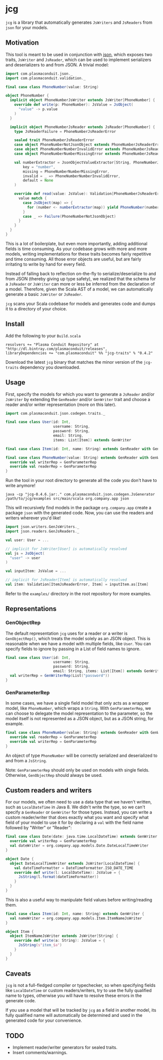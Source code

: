 jcg
===

`jcg` is a library that automatically generates `JsWriters` and `JsReaders` from `json` for your models.

Motivation
----------

This tool is meant to be used in conjunction with [json](https://github.com/plasmaconduit/json), which exposes two traits, `JsWriter` and `JsReader`, which can be used to implement serializers and deserializers to and from JSON. A trivial model:

```scala
import com.plasmaconduit.json._
import com.plasmaconduit.validation._

final case class PhoneNumber(value: String)

object PhoneNumber {
  implicit object PhoneNumberJsWriter extends JsWriter[PhoneNumber] {
    override def write(p: PhoneNumber): JsValue = JsObject(
      "value" -> p.value
    )
  }

  implicit object PhoneNumberJsReader extends JsReader[PhoneNumber] {
    type JsReaderFailure = PhoneNumberJsReaderError

    sealed trait PhoneNumberJsReaderError
    case object PhoneNumberNotJsonObject extends PhoneNumberJsReaderError
    case object PhoneNumberNumberInvalidError extends PhoneNumberJsReaderError
    case object PhoneNumberNumberMissingError extends PhoneNumberJsReaderError

    val numberExtractor = JsonObjectValueExtractor[String, PhoneNumberJsReaderError](
        key = "number",
        missing = PhoneNumberNumberMissingError,
        invalid = _ => PhoneNumberNumberInvalidError,
        default = None
    )

    override def read(value: JsValue): Validation[PhoneNumberJsReaderError, PhoneNumber] = {
      value match {
        case JsObject(map) => {
          for (number <- numberExtractor(map)) yield PhoneNumber(number)
        }
        case _ => Failure(PhoneNumberNotJsonObject)
      }
    }
  }
}
```

This is a lot of boilerplate, but even more importantly, adding additional fields is time consuming. As your codebase grows with more and more models, writing implementations for these traits becomes fairly repetitive and time consuming. All those error objects are useful, but are fairly irritating to write by hand for every field.

Instead of falling back to reflection on-the-fly to serialize/deserialize to and from JSON (thereby giving up type safety), we realized that the schema for a `JsReader` or `JsWriter` can more or less be inferred from the declaration of a model. Therefore, given the Scala AST of a model, we can automatically generate a basic `JsWriter` or `JsReader`.

`jcg` scans your Scala codebase for models and generates code and dumps it to a directory of your choice.


Install
-------

Add the following to your `Build.scala`
```
resolvers += "Plasma Conduit Repository" at "http://dl.bintray.com/plasmaconduit/releases",
libraryDependencies += "com.plasmaconduit" %% "jcg-traits" % "0.4.2"
```

Download the latest `jcg` binary that matches the minor version of the `jcg-traits` dependency you downloaded.

Usage
-----

First, specify the models for which you want to generate a `JsReader` and/or `JsWriter` by extending the `GenReader` and/or `GenWriter` trait and choose a reader and/or writer representation (more on this later).

```scala
import com.plasmaconduit.json.codegen.traits._

final case class User(id: Int,
                      username: String,
                      password: String,
                      email: String,
                      items: List[Item]) extends GenWriter

final case class Item(id: Int, name: String) extends GenReader with GenWriter

final case class PhoneNumber(value: String) extends GenReader with GenWriter {
  override val writerRep = GenParameterRep
  override val readerRep = GenParameterRep
}
```

Run the tool in your root directory to generate all the code you don't have to write anymore!

```
java -cp "jcg-0.4.6.jar:." com.plasmaconduit.json.codegen.JsGenerator /path/to/jcg/examples src/main/scala org.company.app json
```

This will recursively find models in the package `org.company.app` create a package `json` with the generated code. Now, you can use the readers and writers wherever you'd like!

```scala
import json.writers.GenJsWriters._
import json.readers.GenJsReaders._

val user: User = ...

// implicit for JsWriter[User] is automatically resolved
val js = JsObject(
  "user" -> user
)

val inputItem: JsValue = ...

// implicit for JsReader[Item] is automatically resolved
val item: Validation[ItemJsReaderError, Item] = inputItem.as[Item]
```

Refer to the `examples/` directory in the root repository for more examples.

Representations
---------------

### GenObjectRep ###

The default representation `jcg` uses for a reader or a writer is `GenObjectRep()`, which treats the model solely as an JSON object. This is reasonable when we have a model with multiple fields, like `User`. You can specify fields to ignore by passing in a List of field names to ignore.

```scala
final case class User(id: Int,
                      username: String,
                      password: String,
                      email: String, items: List[Item]) extends GenWriter {
  val writerRep = GenWriterRep(List("password"))
}
```

### GenParameterRep ###

In some cases, we have a single field model that only acts as a wrapper model, like `PhoneNumber`, which wraps a `String`. With `GenParameterRep`, we can choose
to delegate the model representation to the parameter, so the model itself is not represented as a JSON object, but as a JSON string, for example.

```scala
final case class PhoneNumber(value: String) extends GenReader with GenWriter {
  override val readerRep = GenParameterRep
  override val writerRep = GenParameterRep
}
```

An object of type `PhoneNumber` will be correctly serialized and deserialized to and from a `JsString`.

Note: `GenParameterRep` should only be used on models with single fields. Otherwise, `GenObjectRep` should always be used.

Custom readers and writers
--------------------------
For our models, we often need to use a data type that we haven't written, such as `LocalDateTime` in Java 8. We didn't write the type, so we can't specify a `GenReader` or `GenWriter` for those types. Instead, you can write a custom reader/writer that does exactly what you want and specify what field of your model to use it for by declaring a `val` with the field name followed by "Writer" or "Reader":

```scala
final case class Date(date: java.time.LocalDateTime) extends GenWriter {
  override val writerRep = GenParameterRep
  val dateWriter = org.company.app.models.Date.DateLocalTimeWriter
}

object Date {
  object DateLocalTimeWriter extends JsWriter[LocalDateTime] {
    val dateTimeFormatter = DateTimeFormatter.ISO_DATE_TIME
    override def write(l: LocalDateTime): JsValue = {
      JsString(l.format(dateTimeFormatter))
    }
  }
}
```

This is also a useful way to manipulate field values before writing/reading them.

```scala
final case class Item(id: Int, name: String) extends GenWriter {
  val nameWriter = org.company.app.models.Item.ItemNameJsWriter
}

object Item {
  object ItemNameJsWriter extends JsWriter[String] {
    override def write(a: String): JsValue = {
      JsString(s"item_$a")
    }
  }
}

```

Caveats
-------
`jcg` is not a full-fledged compiler or typechecker, so when specifying fields like `LocalDateTime` or custom readers/writers, try to use the fully qualified name to types, otherwise you will have to resolve these errors in the generate code.

If you use a model that will be tracked by `jcg` as a field in another model, its fully qualified name will automatically be determined and used in the generated code for your convenience.

TODO
----
* Implement reader/writer generators for sealed traits.
* Insert comments/warnings.
